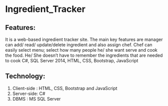 # Ingredient_Tracker
## Features:

It is a web-based ingredient tracker site. The main key features are manager can add/ read/
update/delete ingredient and also assign chef. Chef can easily select menu; select how many people he/
she want serve and cook the food. He/ She doesn’t have to remember the ingredients that are needed to cook
C#, SQL Server 2014, HTML, CSS, Bootstrap, JavaScript

## Technology:

1. Client-side : HTML, CSS, Bootstrap and JavaScript
2. Server-side: C#
3. DBMS : MS SQL Server
